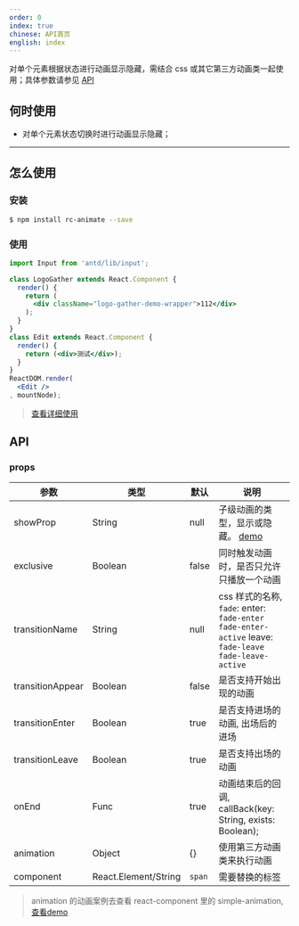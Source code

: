 ```yaml
---
order: 0
index: true
chinese: API首页
english: index
---
```


对单个元素根据状态进行动画显示隐藏，需结合 css 或其它第三方动画类一起使用；具体参数请参见 [API](/api/animate)

## 何时使用

- 对单个元素状态切换时进行动画显示隐藏；

---

## 怎么使用

### 安装

```bash
$ npm install rc-animate --save
```

### 使用

```jsx
import Input from 'antd/lib/input';

class LogoGather extends React.Component {
  render() {
    return (
      <div className="logo-gather-demo-wrapper">112</div>
    );
  }
}
class Edit extends React.Component {
  render() {
    return (<div>测试</div>);
  }
}
ReactDOM.render(
  <Edit />
, mountNode);
```
> [查看详细使用](https://github.com/react-component/animate/blob/master/docs/zh-cn/intro.md)

## API

### props 

|   参数    |   类型   |   默认  |   说明     |
|-----------|----------|------------|-------------------|
| showProp  | String   |  null      | 子级动画的类型，显示或隐藏。 [demo](http://react-component.github.io/animate/examples/hide-todo.html) |
| exclusive | Boolean  |  false     | 同时触发动画时，是否只允许只播放一个动画 |
| transitionName | String  |  null  | css 样式的名称, `fade`: enter: `fade-enter fade-enter-active` leave: `fade-leave fade-leave-active` | 
| transitionAppear | Boolean | false | 是否支持开始出现的动画 |
| transitionEnter  | Boolean | true  | 是否支持进场的动画, 出场后的进场 |
| transitionLeave  | Boolean | true  | 是否支持出场的动画   |
| onEnd     | Func     |  true    | 动画结束后的回调, callBack(key: String, exists: Boolean); |
| animation | Object   | {}         |  使用第三方动画类来执行动画 |
| component | React.Element/String   | `span` | 需要替换的标签  |

> animation 的动画案例去查看 react-component 里的 simple-animation, [查看demo](http://react-component.github.io/animate/)
